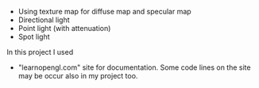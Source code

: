 - Using texture map for diffuse map and specular map
- Directional light
- Point light (with attenuation)
- Spot light

In this project I used
- "learnopengl.com" site for documentation. Some code lines on the site may be occur also in my project too.